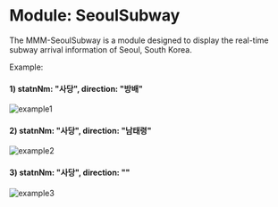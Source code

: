 # Module: SeoulSubway
The MMM-SeoulSubway is a module designed to display the real-time subway arrival information of Seoul, South Korea.

Example:

#### 1) statnNm: "사당", direction: "방배"

![example1](https://user-images.githubusercontent.com/97887583/163681408-4ddb23ca-02ed-4535-8052-0a0e94e7bcd8.PNG)

#### 2) statnNm: "사당", direction: "남태령"

![example2](https://user-images.githubusercontent.com/97887583/163681452-68d09c17-929d-46c3-836e-7a75f117a969.PNG)


#### 3) statnNm: "사당", direction: ""
![example3](https://user-images.githubusercontent.com/97887583/163681455-a197c5dd-3e0a-44d1-89eb-b72c90fb1e4c.PNG)



